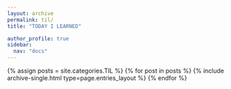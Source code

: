 ```yaml
---
layout: archive
permalink: til/
title: "TODAY I LEARNED"

author_profile: true
sidebar:
  nav: "docs"
---
```


{% assign posts = site.categories.TIL %}
{% for post in posts %}
{% include archive-single.html type=page.entries_layout %}
{% endfor %}